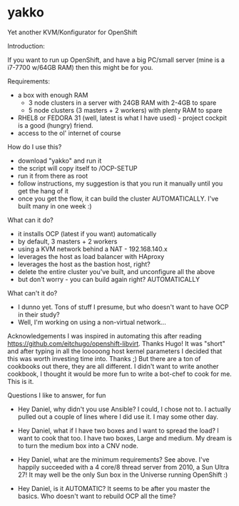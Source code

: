 # yakko

Yet another KVM/Konfigurator for OpenShift

Introduction:

If you want to run up OpenShift, and have a big PC/small server (mine is a i7-7700 w/64GB RAM) then this might be for you.

Requirements:
- a box with enough RAM 
    - 3 node clusters in a server with 24GB RAM with 2-4GB to spare 
    - 5 node clusters (3 masters + 2 workers) with plenty RAM to spare
- RHEL8 or FEDORA 31 (well, latest is what I have used) - project cockpit is a good (hungry) friend. 
- access to the ol' internet of course

How do I use this?
- download "yakko" and run it
- the script will copy itself to /OCP-SETUP
- run it from there as root 
- follow instructions, my suggestion is that you run it manually until you get the hang of it
- once you get the flow, it can build the cluster AUTOMATICALLY. I've built many in one week :)

What can it do?
- it installs OCP (latest if you want) automatically
- by default, 3 masters + 2 workers
- using a KVM network behind a NAT - 192.168.140.x
- leverages the host as load balancer with HAproxy
- leverages the host as the bastion host, right?
- delete the entire cluster you've built, and unconfigure all the above
- but don't worry - you can build again right? AUTOMATICALLY

What can't it do?
- I dunno yet. Tons of stuff I presume, but who doesn't want to have OCP in their study?
- Well, I'm working on using a non-virtual network...

Acknowledgements
I was inspired in automating this after reading https://github.com/eitchugo/openshift-libvirt. Thanks Hugo! 
It was "short" and after typing in all the looooong host kernel parameters I decided that this was worth investing time into. Thanks ;)
But there are a ton of cookbooks out there, they are all different. I didn't want to write another cookbook, I thought it would be more fun to write a bot-chef to cook for me. This is it.

Questions I like to answer, for fun

- Hey Daniel, why didn't you use Ansible? 
I could, I chose not to. I actually pulled out a couple of lines where I did use it. I may some other day.

- Hey Daniel, what if I have two boxes and I want to spread the load?
I want to cook that too. I have two boxes, Large and medium. My dream is to turn the medium box into a CNV node.

- Hey Daniel, what are the minimum requirements?
See above. I've happily succeeded with a 4 core/8 thread server from 2010, a Sun Ultra 27! It may well be the only Sun box in the Universe running OpenShift :)

- Hey Daniel, is it AUTOMATIC?
It seems to be after you master the basics. Who doesn't want to rebuild OCP all the time?


